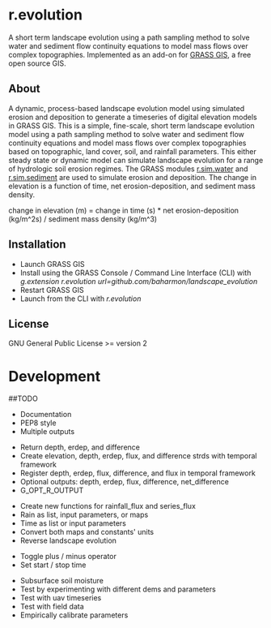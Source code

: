 # r.evolution
A short term landscape evolution using a path sampling method to solve water and sediment flow continuity equations to model mass flows over complex topographies.
Implemented as an add-on for [GRASS GIS](https://grass.osgeo.org/), a free open source GIS.

## About
A dynamic, process-based landscape evolution model using simulated erosion and deposition to generate a timeseries of digital elevation models in GRASS GIS. This is a simple, fine-scale, short term landscape evolution model using a path sampling method to solve water and sediment flow continuity equations and model mass flows over complex topographies based on topographic, land cover, soil, and rainfall parameters. This either steady state or dynamic model can simulate landscape evolution for a range of hydrologic soil erosion regimes. The GRASS modules [r.sim.water](https://grass.osgeo.org/grass73/manuals/r.sim.water.html) and [r.sim.sediment](https://grass.osgeo.org/grass73/manuals/r.sim.sediment.html) are used to simulate erosion and deposition. The change in elevation is a function of time, net erosion-deposition, and sediment mass density.

change in elevation (m) = change in time (s) * net erosion-deposition (kg/m^2s) / sediment mass density (kg/m^3)

## Installation
* Launch GRASS GIS
* Install using the GRASS Console / Command Line Interface (CLI) with *g.extension r.evolution url=github.com/baharmon/landscape_evolution*
* Restart GRASS GIS
* Launch from the CLI with *r.evolution*

## License
GNU General Public License >= version 2

# Development

##TODO
* Documentation
* PEP8 style
* Multiple outputs
- Return depth, erdep, and difference
- Create elevation, depth, erdep, flux, and difference strds with temporal framework
- Register depth, erdep, flux, difference, and flux in temporal framework
- Optional outputs: depth, erdep, flux, difference, net_difference
- G_OPT_R_OUTPUT
* Create new functions for rainfall_flux and series_flux
* Rain as list, input parameters, or maps
* Time as list or input parameters
* Convert both maps and constants' units
* Reverse landscape evolution
- Toggle plus / minus operator
- Set start / stop time
* Subsurface soil moisture
* Test by experimenting with different dems and parameters
* Test with uav timeseries
* Test with field data
* Empirically calibrate parameters
